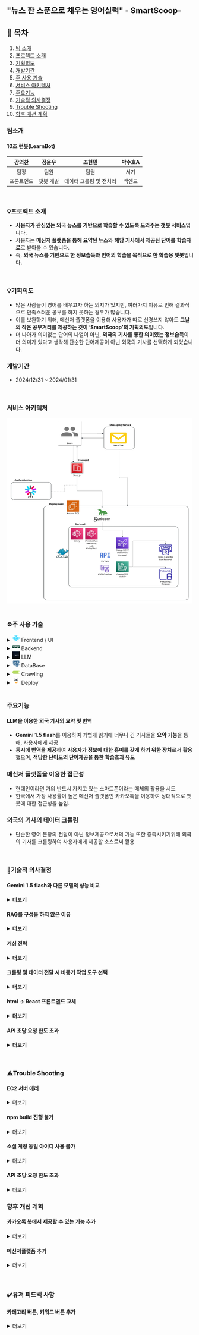 ## "뉴스 한 스푼으로 채우는 영어실력" - SmartScoop-

## 📖 목차 
1. [팀 소개](#팀소개)
2. [프로젝트 소개](#프로젝트-소개) 
3. [기획의도](#기획의도)
4. [개발기간](#개발기간)
5. [주 사용 기술](#주-사용-기술) 
6. [서비스 아키텍처](#서비스-아키텍처)
6. [주요기능](#주요기능)
7. [기술적 의사결정](#기술적-의사결정)
8. [Trouble Shooting](#trouble-shooting)
9. [향후 개선 계획](#향후-개선-계획)


### 팀소개
#### 10조 런봇(LearnBot)

|강의찬|정윤우|조현민|박수호A|
|:---:|:---:|:---:|:---:|
|팀장|팀원|팀원|서기|
|프론트엔드|챗봇 개발|데이터 크롤링 및 전처리|백엔드|

<br>

### 💡프로젝트 소개
- **사용자가 관심있는 외국 뉴스를 기반으로 학습할 수 있도록 도와주는 챗봇 서비스**입니다.
- 사용자는 **메신저 플랫폼을 통해 요약된 뉴스**와 **해당 기사에서 제공된 단어를 학습자료**로 받아볼 수 있습니다.
- 즉, **외국 뉴스를 기반으로 한 정보습득과 언어의 학습을 목적으로 한 학습용 챗봇**입니다.

<br>

### 💡기획의도
- 많은 사람들이 영어를 배우고자 하는 의지가 있지만, 여러가지 이유로 인해 결과적으로 만족스러운 공부를 하지 못하는 경우가 많습니다.
- 이를 보완하기 위해, 메신저 플랫폼을 이용해 사용자가 따로 신경쓰지 않아도 **그날의 작은 공부거리를 제공하는 것이 ‘SmartScoop’의 기획의도**입니다.
- 더 나아가 의미없는 단어의 나열이 아닌, **외국의 기사를 통한 의미있는 정보습득**이 더 의미가 있다고 생각해 단순한 단어제공이 아닌 외국의 기사를 선택하게 되었습니다.

### 개발기간
- 2024/12/31 ~ 2024/01/31

<br>


### 서비스 아키텍처

<img src="./images/image-10.png" width="500" height="500" alt="alt text">


<br>
<br>

### ⚙️주 사용 기술

<details>
<summary><img src="./images/image.png" width="20" height="20" /> Frontend / UI </summary>
<div markdown="1">

- **React.js** : 사용자 인터페이스를 구축하기 위한 컴포넌트 기반의 JavaScript 라이브러리

</div>
</details>

<details>
<summary><img src="./images/image-1.png" width="20" height="20" /> Backend  </summary>
<div markdown="1">

- **Python** (3.10) : 다양한 라이브러리와 높은 확장성을 제공하는 백엔드 개발 언어

- **Django REST framework** (3.15.2) : API 개발을 위한 Django 기반 프레임워크로, 직관적인 설계와 강력한 기능 지원

</div>
</details>

<details>
<summary><img src="./images/image-2.png" width="20" height="20" /> LLM  </summary>
<div markdown="1">

- **Gemini 1.5 flash** : 기사의 요약본 생성, 기사에서 단어 추출해 단어장에 저장
</div>
</details>

<details>
<summary><img src="./images/image-3.png" width="20" height="20" /> DataBase  </summary>
<div markdown="1">

- **PostgreSQL** (16.6) : 사용자 데이터 및 설정 저장, 뉴스 데이터 영구 저장

- **Redis** (6.2) : 캐싱 및 뉴스 데이터 관리

</div>
</details>

<details>
<summary><img src="./images/image-4.png" width="20" height="20" /> Crawling  </summary>
<div markdown="1">

- **Celery** (5.4.0) :  주기적인 작업 및 대규모 작업 처리에 유용한 비동기 작업 큐

- **BeautifulSoup** (4.12.3) : HTML과 XML 데이터를 쉽게 파싱하고 원하는 정보를 추출할 수 있도록 돕는 Python 라이브러리

- **Selenium** (4.27.1) : 웹 브라우저를 자동화하여 동적 웹페이지의 데이터를 크롤링하거나 테스트할 수 있는 도구
</div>
</details>


<details>
<summary><img src="./images/image-5.png" width="20" height="20" /> Deploy  </summary>
<div markdown="1">

- **Docker** : 컨테이너 기반 가상화 플랫폼으로, 애플리케이션을 독립된 환경에서 효율적으로 빌드, 배포 및 실행
- **AWS EC2** : 클라우드에서 가상 서버를 제공하여 애플리케이션 실행, 테스트, 배포를 지원하는 확장 가능한 컴퓨팅 서비스

</div>
</details>

<br>


### 주요기능

#### LLM을 이용한 외국 기사의 요약 및 번역

- **Gemini 1.5 flash**를 이용하여 가볍게 읽기에 너무나 긴 기사들을 **요약 기능**을 통해, 사용자에게 제공
- **동시에 번역을 제공**하여 **사용자가 정보에 대한 흥미를 갖게 하기 위한 장치**로서 **활용**했으며, **적당한 난이도의 단어제공을 통한 학습효과 유도**

### 메신저 플랫폼을 이용한 접근성

- 현대인이라면 거의 반드시 가지고 있는 스마트폰이라는 매체의 활용을 시도
- 한국에서 가장 사용률이 높은 메신저 플랫폼인 카카오톡을 이용하여 상대적으로 챗봇에 대한 접근성을 높임.

### 외국의 기사의 데이터 크롤링

- 단순한 영어 문장의 전달이 아닌 정보제공으로서의 기능 또한 충족시키기위해 외국의 기사를 크롤링하여 사용자에게 제공할 소스로써 활용

<br>

### 💭기술적 의사결정


#### Gemini 1.5 flash와 다른 모델의 성능 비교
<details>
<summary><strong> 더보기 </strong></summary>
<div markdown="1">
- 
    
| **모델** | **기사 요약 소요시간(초)** | **기사 요약 + 추가질의 평균소요시간** |
| --- | --- | --- |
| Gemini pro | 1.97544 | 4.86609 |
| Gemini 1.5 flash | 1.53829 | 3.09793 |
| GPT4o-mini | 3.17234 | 2.92294 |
- **평균소요시간**이란 기사 요약에 걸린 시간과 몇 가지의 추가 질의에 답변하는데 걸린 시간의 총합의 평균시간을 의미
- **Gemini pro**의 경우 추가질의에 대답하는 시간이 다른 모델보다 길었으나 그만큼 답변 내용이 다른 모델보다 상세했음을 확인함.
- 추가 질의에 대한 답변 내용의 정확성 및 기사와의 연관성은 **Gemini Pro > Gemini 1.5 flash > GPT4o-mini** 순으로 더 뛰어남을 확인함.
- 추가 질의에 대한 답변 내용의 정확성 및 기사와의 연관성은 **Gemini Pro > Gemini 1.5 flash > GPT4o-mini** 순으로 더 뛰어남을 확인함.

👉 총합 시간은 근소하게 **GPT4o-mini가 더 빠르나**, **주요기능은 기사를 요약하는데 있기 때문에 Gemini 1.5 flash를 선택**


</div>
</details>

#### RAG를 구성을 하지 않은 이유

<details>
<summary><strong> 더보기 </strong></summary>
<div markdown="1">
    
    
- 프로젝트의 기획의도는 ‘외국의 기사의 요약본을 제공해주는 학습용 챗봇’이며, 또한 프로젝트에서의 ‘Gemini 1.5 flash’의 주 역할은 ‘외국 기사의 요약 및 번역’임.
- 기사의 요약 및 번역과 같은 기능은 테스트를 진행해본 결과, 특별한 학습을 진행하지 않더라도, 충분히 만족스러운 결과물을 뽑아낼 수 있는 것을 알아냄.

👉 위와  같은 이유로 본 프로젝트에서 별도의 RAG를 구성하지 않음.

</div>
</details>


#### 캐싱 전략

<details>
<summary><strong> 더보기  </strong></summary>
<div markdown="1">
    
    
**✅ 캐시 읽기 전략:  Look aside vs Read Through**

- Look aside 전략은 가장 기본이 되는 캐시 전략이면서 Redis가 다운되어도 서비스 제공 가능
- Read Throguh는 캐싱을 적극적으로 이용할 수 있으나 Redis 다운 시 서비스가 중지됨.

👉 위와 같은 이유로 안정성을 위해 **Look aside 전략 선택**

**✅ 캐시 쓰기 전략: Write Through vs Write Around vs Write Back**

- Write Through 전략은 항상 캐시와 DB의 데이터가 동기화된 상태로 추가적인 동기화 로직을 구현하지 않아도 되며 실시간 요청 처리 속도가 빠름
- Write Around 전략은 사용자의 데이터 요청이 많으면 DB에 부하를 주게 되며 실시간 요청 처리 시 시간이 많이 걸림
- Write Back 전략은 캐시와 DB간 동기화 로직이 필요하며 Redis 장애 시 데이터 손실 가능성이 있음

👉 로직이 비교적 간단하고 빠른 데이터 제공에 유리한 **Write Through 전략 선택**

</div>
</details>


#### 크롤링 및 데이터 전달 시 비동기 작업 도구 선택

<details>
<summary><strong> 더보기 </strong></summary>
<div markdown="1">
    
| **특징** | **Celery** | **Scarpy** | **BeautifulSoup+ Requests** | **AWS Lambda** |
| --- | --- | --- | --- | --- |
| 설치/설정 복잡성 | 브로커 설정 필요 | 파이썬 패키지로 간단하게 설치 가능 | 파이썬 내장 라이브러리로 간단하게 사용 가능 | AWS 계정 및 Lambda 함수 설정 필요 |
| 비동기 처리 | **지원** | 제한적 (scarpy-redis 사용) | 직접 구현 필요 | 자동 확장 |
| 주기 작업 관리 | **지원(django-celery-beat)** | 지원하지 않음 (스케줄러 별도로 필요) | cron 작업이나 celery 연동 필요 | 지원(EventBridge) |
| 확장성 | 워커 수를 조절하여 확장 가능 | Redis 기반으로 확장 가능 | 확장성 낮음 | 작업량에 따라 자동 확장 |
| 유지 보수 | 브로커와 워커 관리 필요 | Scrapy 프로젝트 구조로 통합 관리 용이 | 관리가 간단함 | 함수 단위로 유지보수 필요 |
| 웹사이트 유형 | 모든 유형 | 정적 및 일부 동적 웹사이트 | 정적 웹사이트에 더 적합 | 모든 유형 |
| 단점 | 설정이 복잡할 수 있음 | 비동기 처리와 확장성이 제한적임 | 동적 크롤링과 그이후의 과정까지 한번에 처리하기 어려움 | **실행 시간 제한(15분)→작업 병렬처리 필요** |
- 본 프로젝트는 데이터셋 크롤링/api로 받아온 후 챗봇에 데이터를 전달, 챗봇 작업물의 DB저장까지를 비동기로 처리하고 주기적(1일 1회)으로 작업을 하도록 설정하는 것이 중요함.
- 따라서 비동기 처리와 주기 작업 관리에 유리한 도구를 우선으로 생각함.
- Celery와 AWS Lambda가 다른 도구들에 비해 우수했는데, AWS Lambda는 15분까지만 실행되므로 작업을 작은 단위로 나눠서 병렬로 처리해줘야 하는 어려움과 도구를 별도로 학습을 한 후 적용해야 함.

👉  위와 같은 이유로 프로젝트에 더 적합한 **Celery를 선택**함.

</div>
</details>

#### html → React 프론트엔드 교체

<details>
<summary><strong> 더보기 </strong></summary>
<div markdown="1">
    
**✅ 연동성 문제로 인한 기술 스택 변경 결정**

- 초기 프론트엔드는 HTML 기반으로 제작을 시도
- 그러나 결과물 구현 과정에서 Django REST Framework(DRF)와의 연동성 부족으로 인해 빈번한 충돌이 발생하는 문제점이 발견됨.
- 이러한 한계점으로 HTML이 프로젝트의 원활한 진행에 적합하지 않다고 판단함.
- React는 컴포넌트 단위로 UI를 설계하여 코드의 재사용성을 극대화할 수 있고, 동일한 기능이나 UI 요소를 프로젝트 전반에서 반복적으로 사용할 수 있어 유지보수가 용이하고, 개발 속도가 비약적으로 향상된다는 장점이 있음.

    👉 위와 같은 이유로 React 기반 프론트엔드 개발을 진행하기로 결정함.

</div>
</details>


#### API 초당 요청 한도 초과

<details>
<summary><strong> 더보기 </strong></summary>
<div markdown="1">
    
기사의 요약과 단어 추출 과정에서 사용되는 언어 모델 API의 초당 요청 한도 초과를 피하기 위해 코드 내에 대기시간을 설정함.

| **시간(초)** | **`fetch_and_store_cnn_news.delay()`** | **`fetch_and_store_nyt_news.delay()`** |
| --- | --- | --- |
| 15 | O | O |
| 10 | O | O |
| 5 | O | O |
| 3 | O | O |
| 2 | O | X |
| 1 | O | X |

👉 테스트 결과 API 한도 초과를 피할 수 있는 최소 대기시간은 3초로 결정했고, 요약본과 단어추출을 하는데 3초의 대기시간을 추가함.

</div>
</details>




<br>
<br>

### ⚠️Trouble Shooting

#### EC2 서버 에러

<details>
<summary> 더보기 </summary>
<div markdown="1">

**✅ 문제 발생 상황** 

웹 페이지를 띄우지 못하고,

```python
docker-compose up --build
```

을 통한 빌드 작업 간에 SQL 체크포인트 생성이라는 오래 걸리지 않는 작업임에도 불구하고,  아래의 로그 상태처럼 진행이 되지 않는 문제가 발생함.

```python
postgres_db | 2025-01-23 14:56:46.905 UTC [25] LOG:  checkpoint starting: time
postgres_db | 2025-01-23 14:56:47.343 UTC [25] LOG:  checkpoint complete: wrote 8 
buffers (0.0%); 0 WAL file(s) added, 0 removed, 0 recycled; write=0.410 s, sync=0.008 s, 
total=0.438 s; sync files=7, longest=0.004 s, average=0.002 s; distance=9 kB, 
estimate=9 kB; lsn=0/1A7E7A0, redo lsn=0/1A7E768
```

문제 해결을 위해 어떻게든 빌드 작업을 진행했지만 크롤링이 제대로 진행이 되지 않는 등,  EC2 서버가 제대로 움직이지 않는 문제가 발생함.

**✅ 추정되는 원인**

 `/dev/root` 파일시스템 용량이 80% 이상 차지하고 있었고 이로 인해 서버가 제대로 움직이지 않는다고 판단함.

**✅ 문제 해결 방법**

 AWS EC2 의 콘솔에서 볼륨(스토리지 용량)을 늘려주는 `스케일업` 작업을 실시함.

- AWS EC2 콘솔에서 인스턴스 볼륨을 `8GB → 30GB`로 늘림.
- 적용 방법

```python
# 1.디스크 용량 확인
$ sudo df -h

# 2. 인스턴스에 연결된 볼륨의 디바이스 이름 확인
$ lsblk

# 3. 파티션 확장
$ sudo growpart /dev/xvda 1

# 4. 파티션 확장 확인
$ lsblk # xvda1 파티션을 보면 7.9GB에서 29GB 변경됨을 확인할 수 있음.
```

**✅ 문제 해결**

![alt text](./images/image-6.png)

빌드 과정에서 멈추거나 하는 등의 문제 현상을 부분적으로 해결함.


</div>
</details>




#### npm build 진행 불가

<details>
<summary> 더보기 </summary>
<div markdown="1">

**✅ 문제 발생 상황** 

프론트 엔드를 수정한 후에 `npm build` 를 통해 최적화 작업을 실행하였으나, 아래 이미지처럼 진행이 되지 않는 현상이 발생함.

![alt text](./images/image-7.png)

**✅ 문제 원인**

ec2 서버 자체의 성능적 문제 혹은 서버 자체 문제로 build가 정상적으로 진행되지 않는 버그가 있을 수 있다고 판단함.

**✅ 문제 해결 아이디어**

로컬에서 서버와 같은 프론트엔드 환경을 만들어 로컬내에서 build를 실행하여 로컬에 build 파일을 작성함.

![alt text](./images/image-8.png)

**✅ 문제 해결**

로컬 내에서 파일을 작성한 후에,  scp 명령어와  .pem 키를 이용하여, 직접적으로 로컬에서 서버로 이동하는 방법을 선택한 후 빌드에 성공함.

![alt text](./images/image-9.png)

</div>
</details>


#### 소셜 계정 동일 아이디 사용 불가

<details>
<summary> 더보기 </summary>
<div markdown="1">

- **소셜 계정 동일 아이디 사용 불가**
    
    
    **✅ 문제 발생 상황** 
    
    가입한 회원은 카카오 계정으로 가입했고 아이디는 “my_id” {”provider”:”kakao”, “social_id”:”my_id”} 일 때,  
    
    아래와 같은 discord 계정으로 같은 아이디로 가입하려고 하면 `integrityerror` 발생
    
    {”provider”:”discord”, “social_id”:”my_id”} 
    
    **✅ 오류 메시지**
    
    ```java
    IntegrityError at /api/v1/socials/link-social-account/
    UNIQUE constraint failed: socials_customsocialaccount.uid
    ```
    
    **✅ 문제 해결 아이디어**
    
    대부분 같은 사람이면 여러 social에 같은 아이디로 가입하는 경향이 많고, 만약
    
    {”provider”:”kakao”, “social_id”:”my_id”}이 사람과 {”provider”:”discord”, “social_id”:”my_id”} 이 사람이 다른 사람이라면 더욱 에러가 발생해서는 안됨.
    
    **✅ 기존코드**
    
    ```python
    class CustomSocialAccount(models.Model):  
        user = models.ForeignKey(
            User,
            on_delete=models.CASCADE,
            related_name="custom_social_accounts"
        )
        provider = models.CharField(max_length=50)
        uid = models.CharField(max_length=255, unique=True)
        created_at = models.DateTimeField(auto_now_add=True)
        updated_at = models.DateTimeField(auto_now=True)
    
        def __str__(self):
            return f"{self.provider} - {self.user.username}"
    ```
    
    ```python
    class LinkSocialAccountView(APIView):
        """
        로그인한 사용자가 소셜계정을 연동할 때
        """
        permission_classes = [IsAuthenticated]
    
        def post(self, request):
            provider = request.data.get('provider')
            social_id = request.data.get('social_id')
            user = request.user
    
            if CustomSocialAccount.objects.filter(user=user, provider=provider).exists():
                return Response({"message": "이미 연결된 소셜 계정입니다."}, status=400)
    
            CustomSocialAccount.objects.create(user=user, provider=provider, uid=social_id)
            if provider not in user.connected_social_providers:
                user.connected_social_providers.append(provider)
            user.is_social_connected = True
            user.save()
    
            return Response({"message": f"{provider} 계정이 성공적으로 연결되었습니다."})
    ```
    
    → models의 uid 설정이 `unique=True` 로 되어있는데 이 부분을 수정해야 함.
    
    → 그리고 중복검사를 할 때 user와 provider가 아닌 provider와 social_id를 받도록 해야함.
    
    **✅ 수정한 코드**
    
```python
class CustomSocialAccount(models.Model):  
    user = models.ForeignKey(
        User,
        on_delete=models.CASCADE,
        related_name="custom_social_accounts"
    )
    provider = models.CharField(max_length=50)
    uid = models.CharField(max_length=255, unique=False)
    created_at = models.DateTimeField(auto_now_add=True)
    updated_at = models.DateTimeField(auto_now=True)

    class Meta:
        unique_together = ('provider', 'uid')
        
    def __str__(self):
        return f"{self.provider} - {self.user.username}"
```
    
    → provider+uid 조합을 고유값으로 처리
    
    ```python
    class LinkSocialAccountView(APIView):
        """
        로그인한 사용자가 소셜계정을 연동할 때
        """
        permission_classes = [IsAuthenticated]
    
        def post(self, request):
            provider = request.data.get('provider')
            social_id = request.data.get('social_id')
            user = request.user
    
            if CustomSocialAccount.objects.filter(provider=provider, uid=social_id).exists():
                return Response({
                    "status": "error",
                    "message": "이미 연결된 소셜 계정입니다."
                    }, status=400)
    
            CustomSocialAccount.objects.create(user=user, provider=provider, uid=social_id)
            if provider not in user.connected_social_providers:
                user.connected_social_providers.append(provider)
            user.is_social_connected = True
            user.save()
    
            return Response({"message": f"{provider} 계정이 성공적으로 연결되었습니다."})
    ```
    
    → 중복검사는 provider와 uid만 하도록 수정
    
    **✅ 문제 해결**
    
    - migration 후 실행했더니 동일한 아이디도 provider가 다르면 가입이 가능할 수 있게 됨.


</div>
</details>


#### API 초당 요청 한도 초과

<details>
<summary> 더보기 </summary>
<div markdown="1">

# API 초당 요청 한도 초과

## 문제 발생 상황
기사를 요약하고 단어를 추출하는 과정에서 API 한도 초과 오류가 발생하는 것을 확인

## 문제 해결 아이디어
챗봇코드와 CNN 크롤링 코드를 통합하여 크롤링 후 챗봇에 바로 기사를 넘기도록 함

## 오류 메시지
```
google.api_core.exceptions.ResourceExhausted: 429 Resource has been exhausted (e.g. check quota)
```

## 기존 코드
```python
class learnChat:
    model = genai.GenerativeModel("gemini-1.5-flash")
    chat = model.start_chat(history=[{'role':'user', 'parts':article.content}])
    # fetch Gemini API Key
    os.environ["GOOGLE_API_KEY"] = getpass("Gemini API Key:")

    # create summary
    def Summary():
        summary = []
        summary[0] = chat.send_message("입력된 내용을 영어로 요약해서 출력해줘. 요약문은 100자 이내여야 해.").text
        while len(summary) > 400:
            summary[0] = chat.send_message("너무 길어, 더 줄여줘.").text
        summary[1] = chat.send_message("요약본을 한국어로 번역해줘").text
        return summary

    # create vocab
    def vocab():
        prompt = """
        영문 요약본에서 적당한 난이도의 단어 3개만 찾아줘, 단어 옆에  한국어 뜻을 붙여줘. 단어와 뜻만 출력해. 
        예시: 
        collates 모으다
        Crucial 중요한
        Attributed 귀속된
        """
        response = chat.send_message(prompt)
        response = response.text.split('\n')
        response.pop()
        vocab = {}
        for i in range(len(response)):
            v, m = response[i].split(maxsplit=1)
            vocab[v] = m
        return vocab
```

## 추정되는 원인
1. CNN과 NYT 데이터를 처리하는 Celery 작업에서 챗봇 API를 호출할 때, 요청이 잦아 `ResourceExhausted` 오류발생
2. 특히 요약과 번역 작업을 합쳐 실행하는 경우, 반복적인 요청으로 인해 Google Generative AI의 쿼터가 소진되는 것으로 추정

## 구체적인 해결방법
1. 요약과 번역을 별도의 함수로 분리
2. 기존의 `while len(summary[0]) > 400` 루프를 제거하여 반복요청을 줄임
3. `time.sleep(sleep)` 추가하여 요청간 대기시간 조정

## 수정 코드
```python
import google.generativeai as genai
from django.conf import settings
import time

genai.configure(api_key=settings.GEMINI_API_KEY)

class learnChat:
    def __init__(self, article_content):
        self.model = genai.GenerativeModel("gemini-1.5-flash")
        self.chat = self.model.start_chat(history=[{'role': 'user', 'parts': article_content}])
        self.sleep = 3

    def summarize(self):
        summary_english = self.chat.send_message("입력된 내용을 핵심만 80자 이내로 영어로 요약해줘.").text
        return summary_english

    def translate(self, text):
        time.sleep(self.sleep)
        translated_text = self.chat.send_message(f"다음 영어 텍스트를 한국어로 번역해줘: {text}").text
        print(self.sleep)
        return translated_text

    def vocab(self):
        time.sleep(self.sleep)
        prompt = """
        핵심 내용에서 적당한 난이도의 단어 3개만 찾아줘, 단어 옆에 한국어 뜻을 붙여줘.
        단어와 뜻만 출력해.
        """
        response = self.chat.send_message(prompt)
        vocab = {}
        for line in response.text.split('\n'):
            if line.strip():
                word, meaning = line.split(maxsplit=1)
                vocab[word] = meaning
        print(self.sleep)
        return vocab
```

## 문제 해결
- `sleep`이 에러를 발생시키지 않는 최소 대기시간이 되게 테스트 진행
- 최종적으로 `sleep=3`으로 결정하여 문제 해결

|sleep (초)|fetch_and_store_cnn_news.delay()|fetch_and_store_nyt_news.delay()|
|-|-|-|
|15|O|O|
|10|O|O|
|5|O|O|
|3|O|O|
|2|O|X|
|1|O|X|


</div>
</details>


 

 ### 향후 개선 계획

#### 카카오톡 봇에서 제공할 수 있는 기능 추가

<details>
<summary> 더보기 </summary>
<div markdown="1">

헤드라인 뉴스 제공 추가
타이틀에 번역 제목 추가 - 흥미도를 높이기 위해
단어장기능, 퀴즈기능 추가 등등
카카오톡 봇을 통해 보여드리거나 개선할 기능이 있다고 생각합니다.

</div>
</details>

#### 메신저플랫폼 추가


<details>
<summary> 더보기 </summary>
<div markdown="1">

현재 카카오톡으로 서비스를 진행하고 있지만, 
추후에 메신저 플랫폼의 추가하여, 
서비스의 접근성을 높일 수 있게 하고 싶습니다.

</div>
</details>

 <br>
 <br>

### ✔️유저 피드백 사항

#### 카테고리 버튼, 키워드 버튼 추가

<details>
<summary> 더보기 </summary>
<div markdown="1">

#### 문제


| '기사를 조회하고 싶을 때, 타자를 일일히 입력하는 것은 부담스럽다. ' |
|--------------------------------|

라는 피드백을 받았다.

실제 테스트 결과,
익숙해진 사용자는 바로 카테고리 키워드 입력을 통해 기사를 접할 수 있었다.

>하지만 첫 사용자 혹은,키워드를 외우지 못한 사용자가 카테고리 키워드에 닿기 위해서는
>안내의 문구를 이용해서 카테고리 안내를 받거나,
'카테고리'문구를 이용해서 문구를 안내받은 후,
>'카테고리 키워드'를 입력하여 조회해야 기사에 접할 수 있었다.

- 즉, 첫 사용자나, 익숙해지지 못한 사용자는 2번에서 3번을 직접 입력을 해야 기사에 접할 수있었다. 


사용자의 편의성의 문제가 있는 것을 발견했다.

이를 개선하여 챗봇의 편의성 증가시키기 위해,
채팅창 하단에 **카테고리 키워드의 리스트 버튼**을 추가했다.

리스트나 카드형태도 가능하지만, 
시인성이나, 편의성 면에서 '바로연결'버튼이 챗봇의 움직임에 적당하고 판단하여 추가하였다.


<img src="./images/01.카테고리 리스트 버튼 반영 이미지.png" width="300" height="400" alt="alt text">


<br>
<br>
<br>
<br>




### 추가 개선 사항

테스트 결과,
버튼 추가로 인하여, 
안내를 받지 않아도 되는 점 등을 감안해 
키워드로의 접근성이 상당히 높아졌다고 판단된다.

>하지만 카테고리 리스트 버튼을 이용하기 위해서는
>사용자가 '카테고리' 라는 키워드를 직접 입력해야한다.

>이는 위에서 받은 피드백 사항과 중복될 수 있는 문제이기 때문에,
>개선 결정했다.

#### 문제. 

위의 '카테고리 키워드' 버튼은 
'카테고리' 라는 키워드를 입력함으로써 
나오는 '바로연결'버튼이라는 기능을 사용했다.

하지만 '바로연결' 버튼은 특정 키워드를 입력해야지만 
채팅창의 하단에 띄울 수 있는 문제점이 있다.

>즉 '바로연결' 버튼으로 카테고리 버튼을 구현하기위해서는 
>사용자가 다른 키워드를 입력해서 '카테고리'라는 버튼을 띄워야한다는 문제점을 가짐

 - '바로연결'버튼은 사용하지 못하는 것으로 판단.

#### 다른 해결책 모색

여러 해결책을 생각해본 결과,
다른 버튼, 리스트, 카드 등을 띄우는 방식은 
'바로연결' 버튼과 마찬가지의 문제점을 가지고 있는 것을 확인했다.

대체방법을 찾는 중 '봇 리스트'라는 기능을 발견했고, 
이 기능은 항시 채팅창의 하단에 원하는 버튼을 추가할 수 있는 기능이었다.

현재 원하는 기능이라고 판단하였고, 챗봇에 기능을 추가하였다.

#### 결과

테스트 결과,
항시 띄워져있는 '카테고리' 버튼은 높은 편의성을 가지고 있는 것으로 판단했다.

- 개선 완료

<img src="./images/02.카테고리 입력버튼 추가.png" width="300" height="500" alt="alt text">
<img src="./images/03.카테고리 입력버튼 추가02.png" width="300" height="500" alt="alt text">


</div>
</details>







